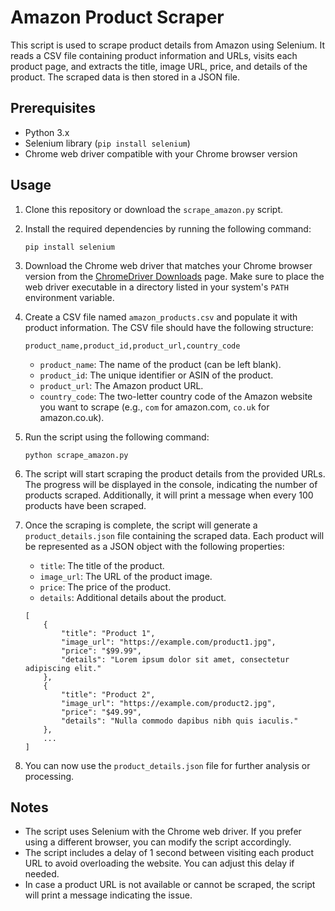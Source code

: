 # Amazon Product Scraper

This script is used to scrape product details from Amazon using Selenium. It reads a CSV file containing product information and URLs, visits each product page, and extracts the title, image URL, price, and details of the product. The scraped data is then stored in a JSON file.

## Prerequisites

- Python 3.x
- Selenium library (`pip install selenium`)
- Chrome web driver compatible with your Chrome browser version

## Usage

1. Clone this repository or download the `scrape_amazon.py` script.
2. Install the required dependencies by running the following command:

   ```
   pip install selenium
   ```

3. Download the Chrome web driver that matches your Chrome browser version from the [ChromeDriver Downloads](https://sites.google.com/a/chromium.org/chromedriver/downloads) page. Make sure to place the web driver executable in a directory listed in your system's `PATH` environment variable.

4. Create a CSV file named `amazon_products.csv` and populate it with product information. The CSV file should have the following structure:

   ```
   product_name,product_id,product_url,country_code
   ```
   - `product_name`: The name of the product (can be left blank).
   - `product_id`: The unique identifier or ASIN of the product.
   - `product_url`: The Amazon product URL.
   - `country_code`: The two-letter country code of the Amazon website you want to scrape (e.g., `com` for amazon.com, `co.uk` for amazon.co.uk).

5. Run the script using the following command:

   ```
   python scrape_amazon.py
   ```

6. The script will start scraping the product details from the provided URLs. The progress will be displayed in the console, indicating the number of products scraped. Additionally, it will print a message when every 100 products have been scraped.

7. Once the scraping is complete, the script will generate a `product_details.json` file containing the scraped data. Each product will be represented as a JSON object with the following properties:

   - `title`: The title of the product.
   - `image_url`: The URL of the product image.
   - `price`: The price of the product.
   - `details`: Additional details about the product.

   ```
   [
       {
           "title": "Product 1",
           "image_url": "https://example.com/product1.jpg",
           "price": "$99.99",
           "details": "Lorem ipsum dolor sit amet, consectetur adipiscing elit."
       },
       {
           "title": "Product 2",
           "image_url": "https://example.com/product2.jpg",
           "price": "$49.99",
           "details": "Nulla commodo dapibus nibh quis iaculis."
       },
       ...
   ]
   ```

8. You can now use the `product_details.json` file for further analysis or processing.

## Notes

- The script uses Selenium with the Chrome web driver. If you prefer using a different browser, you can modify the script accordingly.
- The script includes a delay of 1 second between visiting each product URL to avoid overloading the website. You can adjust this delay if needed.
- In case a product URL is not available or cannot be scraped, the script will print a message indicating the issue.
